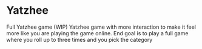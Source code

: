 # Yatzhee
Full Yatzhee game (WIP)
Yatzhee game with more interaction to make it feel more like you are playing the game online.
End goal is to play a full game where you roll up to three times and you pick the category
